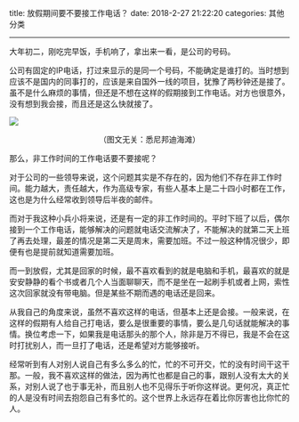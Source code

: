 title: 放假期间要不要接工作电话？
date: 2018-2-27 21:22:20
categories: 其他分类

---

大年初二，刚吃完早饭，手机响了，拿出来一看，是公司的号码。

<!--more-->

公司有固定的IP电话，打过来显示的是同一个号码，不能确定是谁打的。当时想到应该不是国内的同事打的，应该是来自国外一线的项目，犹豫了两秒钟还是接了。虽不是什么麻烦的事情，但还是不想在这样的假期接到工作电话。对方也很意外，没有想到我会接，而且还是这么快就接了。

![](https://steemitimages.com/DQmXwEFZM6CfHcnP2UsfewUUAzuQS3YneHc1fxwdqCewuBK/IMG_E4441.JPG)

<center>（图文无关：悉尼邦迪海滩）</center>

那么，非工作时间的工作电话要不要接呢？

对于公司的一些领导来说，这个问题其实是不存在的，因为他们不存在非工作时间。能力越大，责任越大，作为高级专家，有些人基本上是二十四小时都在工作，这也是为什么经常收到领导后半夜的邮件。

而对于我这种小兵小将来说，还是有一定的非工作时间的。平时下班了以后，偶尔接到一个工作电话，能够解决的问题就电话交流解决了，不能解决的就第二天上班了再去处理，最差的情况是第二天是周末，需要加班。不过一般这种情况很少，即便有也是提前就知道需要加班。

而一到放假，尤其是回家的时候，最不喜欢看到的就是电脑和手机，最喜欢的就是安安静静的看个书或者几个人当面聊聊天，而不是坐在一起刷手机或者上网，索性这次回家就没有带电脑。但是某些不期而遇的电话还是回来。

从我自己的角度来说，虽然不喜欢这样的电话，但基本上还是会接。一般来说，在这样的假期有人给自己打电话，要么是很重要的事情，要么是几句话就能解决的事情。换位考虑一下，如果我是电话那头的那个人，除非是万不得已，我是不会在这时打扰别人，而一旦打了电话，还是希望对方能够接听。

经常听到有人对别人说自己有多么多么的忙，忙的不可开交，忙的没有时间干这干那。一般，我不喜欢这样的做法，因为再忙也都是自己的事，跟别人没有太大的关系，对别人说了也于事无补，而且别人也不见得乐于听你这样说。更何况，真正忙的人是没有时间去抱怨自己有多忙的。这个世界上永远存在着比你厉害也比你忙的人。




